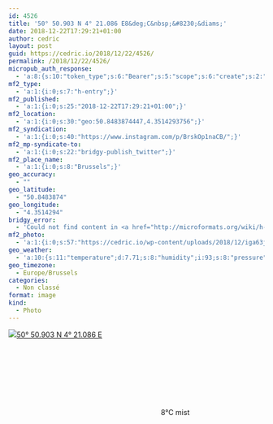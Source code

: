 ```yaml
---
id: 4526
title: '50° 50.903 N 4° 21.086 E8&deg;C&nbsp;&#8230;&diams;'
date: 2018-12-22T17:29:21+01:00
author: cedric
layout: post
guid: https://cedric.io/2018/12/22/4526/
permalink: /2018/12/22/4526/
micropub_auth_response:
  - 'a:8:{s:10:"token_type";s:6:"Bearer";s:5:"scope";s:6:"create";s:2:"me";s:18:"https://cedric.io/";s:9:"issued_by";s:45:"https://cedric.io/wp-json/indieauth/1.0/token";s:9:"client_id";s:24:"https://ownyourgram.com/";s:9:"issued_at";i:1542116731;s:4:"user";i:1;s:13:"last_accessed";i:1545527690;}'
mf2_type:
  - 'a:1:{i:0;s:7:"h-entry";}'
mf2_published:
  - 'a:1:{i:0;s:25:"2018-12-22T17:29:21+01:00";}'
mf2_location:
  - 'a:1:{i:0;s:30:"geo:50.8483874447,4.3514293756";}'
mf2_syndication:
  - 'a:1:{i:0;s:40:"https://www.instagram.com/p/BrskOp1naCB/";}'
mf2_mp-syndicate-to:
  - 'a:1:{i:0;s:22:"bridgy-publish_twitter";}'
mf2_place_name:
  - 'a:1:{i:0;s:8:"Brussels";}'
geo_accuracy:
  - ""
geo_latitude:
  - "50.8483874"
geo_longitude:
  - "4.3514294"
bridgy_error:
  - 'Could not find content in <a href="http://microformats.org/wiki/h-entry">h-entry</a> or any other element!'
mf2_photo:
  - 'a:1:{i:0;s:57:"https://cedric.io/wp-content/uploads/2018/12/iga63jk9.jpg";}'
geo_weather:
  - 'a:10:{s:11:"temperature";d:7.71;s:8:"humidity";i:93;s:8:"pressure";i:1022;s:10:"cloudiness";i:20;s:4:"wind";a:2:{s:5:"speed";d:4.1;s:6:"degree";i:240;}s:7:"summary";s:4:"mist";s:4:"icon";s:10:"wi-showers";s:10:"visibility";i:10000;s:7:"sunrise";s:25:"2018-12-23T08:43:21+01:00";s:6:"sunset";s:25:"2018-12-23T16:39:55+01:00";}'
geo_timezone:
  - Europe/Brussels
categories:
  - Non classé
format: image
kind:
  - Photo
---
```

<p class="sloc-display">
  <img class="icon-location" aria-label="Location: " aria-hidden="true" src="https://cedric.io/wp-content/plugins/simple-location/location.svg" /><span class="p-location"><data class="p-latitude" value="50.848387"></data><data class="p-longitude" value="4.351429"></data><a href="https://www.openstreetmap.org/?mlat=50.8483874&mlon=4.3514294#map=13/50.8483874/4.3514294">50° 50.903 N 4° 21.086 E</a></span><br /><span aria-label="mist" title="mist" ><svg class="svg-icon svg-wi-showers" aria-hidden="true"><use xlink:href="https://cedric.io/wp-content/plugins/simple-location/weather-icons.svg#wi-showers"></use></svg></span><span class="p-temperature">8&deg;C</span>&nbsp;mist
</p>